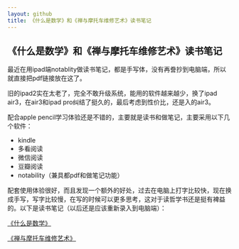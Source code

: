 ```yaml
---
layout: github
title: 《什么是数学》和《禅与摩托车维修艺术》读书笔记
---
```


## 《什么是数学》和《禅与摩托车维修艺术》读书笔记

最近在用ipad端notablity做读书笔记，都是手写体，没有再誊抄到电脑端，所以就直接把pdf链接放在这了。

旧的ipad2实在太老了，完全不敢升级系统，能用的软件越来越少，换了ipad air3，在air3和ipad pro纠结了挺久的，最后考虑到性价比，还是入的air3。


配合apple pencil学习体验还是不错的，主要就是读书和做笔记，主要采用以下几个软件：
+ kindle
+ 多看阅读
+ 微信阅读
+ 豆瓣阅读
+ notability（兼具都pdf和做笔记功能）

配套使用体验很好，而且发现一个额外的好处，过去在电脑上打字比较快，现在换成手写，写字比较慢，在写的时候可以更多思考，这对于读哲学书还是挺有裨益的。以下是读书笔记（以后还是应该重新录入到电脑端）：

[《什么是数学》](http://www.luolei.info/source/readnote1.pdf)

[《禅与摩托车维修艺术》](http://www.luolei.info/source/readnote2.pdf)
